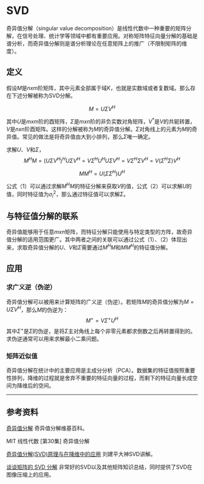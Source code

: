 # SVD

奇异值分解（singular value decomposition）是线性代数中一种重要的矩阵分解，在信号处理、统计学等领域中都有重要应用。对称矩阵特征向量分解的基础是谱分析，而奇异值分解则是谱分析理论在任意矩阵上的推广（不限制矩阵的维度）。

## 定义
假设$M$是$nxm$阶矩阵，其中元素全部属于域$K$，也就是实数域或者复数域。那么存在下述分解被称为SVD分解。

$$M=U \Sigma V^{H}$$

其中$U$是$mxm$阶的酉矩阵，$\Sigma$是$mxn$阶的非负实数对角矩阵，$V^{*}$是$V$的共轭转置，$V$是$nxn$阶酉矩阵。这样的分解被称为$M$的奇异值分解。$\Sigma$对角线上的元素为$M$的奇异值。常见的做法是将奇异值由大到小排列，那么$\Sigma$唯一确定。

求解$U$、$V$和$\Sigma$，
$$M^H M = (U \Sigma V^{H})^{H} U \Sigma V^{H}= V \Sigma^{H} U^{H} U \Sigma V^{H}= V \Sigma^{H} \Sigma V^{H} = V (\Sigma^{H} \Sigma) V^{H} \tag{1}$$

$$M M^H = U (\Sigma \Sigma^{H}) U^{H} \tag{2}$$

公式（1）可以通过求解$M^H M$的特征分解来获取$V$的值，公式（2）可以求解$U$的值，同时特征值为$\sigma_{i}^2$，那么通过特征值可以求解$\Sigma$。

## 与特征值分解的联系

奇异值能够用于任意$mxn$矩阵，而特征分解只能使用与特定类型的方阵，故奇异值分解的适用范围更广。其中两者之间的关联可以通过公式（1）、（2）体现出来，求取奇异值分解的$U$、$V$和$\Sigma$需要通过$M^H M$和$M M^H$的特征值分解。

## 应用

### 求广义逆（伪逆）
奇异值分解可以被用来计算矩阵的广义逆（伪逆）。若矩阵$M$的奇异值分解为$M=U \Sigma V^{H}$，那么$M$的伪逆为：
$$M^{+}=V \Sigma^{+} U^{H}$$
其中$\Sigma^{+}$是$\Sigma$的伪逆，是将$\Sigma$主对角线上每个非零元素都求倒数之后再转置得到的。求伪逆通常可以用来求解最小二乘问题。

### 矩阵近似值

奇异值分解在统计中的主要应用是主成分分析（PCA）。数据集的特征值按照重要性排列，降维的过程就是舍弃不重要的特征向量的过程，而剩下的特征向量长成空间为降维后的空间。

---
## 参考资料

[奇异值分解](https://zh.wikipedia.org/wiki/%E5%A5%87%E5%BC%82%E5%80%BC%E5%88%86%E8%A7%A3) 奇异值分解维基百科。

MIT 线性代数 [第30集] 奇异值分解

[奇异值分解(SVD)原理与在降维中的应用](https://www.cnblogs.com/pinard/p/6251584.html) 刘建平大神SVD讲解。

[谈谈矩阵的 SVD 分解](https://liam0205.me/2017/11/22/SVD-for-Human-Beings/) 非常好的SVD以及其他矩阵知识总结，同时提供了SVD在图像压缩上的应用。
